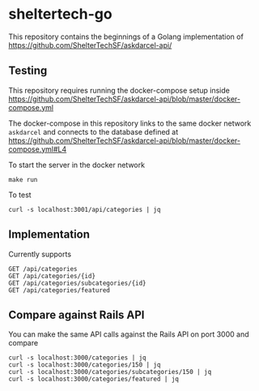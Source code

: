 # sheltertech-go

This repository contains the beginnings of a Golang implementation of  https://github.com/ShelterTechSF/askdarcel-api/

## Testing

This repository requires running the docker-compose setup inside https://github.com/ShelterTechSF/askdarcel-api/blob/master/docker-compose.yml

The docker-compose in this repository links to the same docker network `askdarcel` and connects to the database defined at https://github.com/ShelterTechSF/askdarcel-api/blob/master/docker-compose.yml#L4

To start the server in the docker network
```
make run
```
To test
```
curl -s localhost:3001/api/categories | jq 
```

## Implementation

Currently supports
```
GET /api/categories
GET /api/categories/{id}
GET /api/categories/subcategories/{id}
GET /api/categories/featured
```

## Compare against Rails API
You can make the same API calls against the Rails API on port 3000 and compare
```
curl -s localhost:3000/categories | jq 
curl -s localhost:3000/categories/150 | jq 
curl -s localhost:3000/categories/subcategories/150 | jq 
curl -s localhost:3000/categories/featured | jq 
```